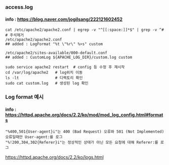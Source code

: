 

### access.log
#### info : https://blog.naver.com/jogilsang/222121602452
```shell
cat /etc/apache2/apache2.conf | egrep -v "^[[:space:]]*$" | grep -v ^#   # 주석제거
/etc/apache2/apache2.conf
## added : LogFormat "%t \"%r\" %>s" custom

/etc/apache2/sites-available/000-default.conf
## added : CustomLog ${APACHE_LOG_DIR}/custom.log custom     

sudo service apache2 restart  # config 등 수정 후 재시작
cd /var/log/apache2   # log위치 이동
ls -lt                # 디렉토리 확인
sudo cat custom.log   # 생성된 log 확인
```

### Log format 예시
#### info : https://httpd.apache.org/docs/2.2/ko/mod/mod_log_config.html#formats
```
"%400,501{User-agent}i"는 400 (Bad Request) 오류와 501 (Not Implemented) 오류일때만 User-agent:를 로그
"%!200,304,302{Referer}i"는 정상적인 상태가 아닌 모든 요청에 대해 Referer:를 로그
```

https://httpd.apache.org/docs/2.2/ko/logs.html
